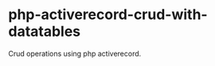 php-activerecord-crud-with-datatables
=====================================

Crud operations using php activerecord.
